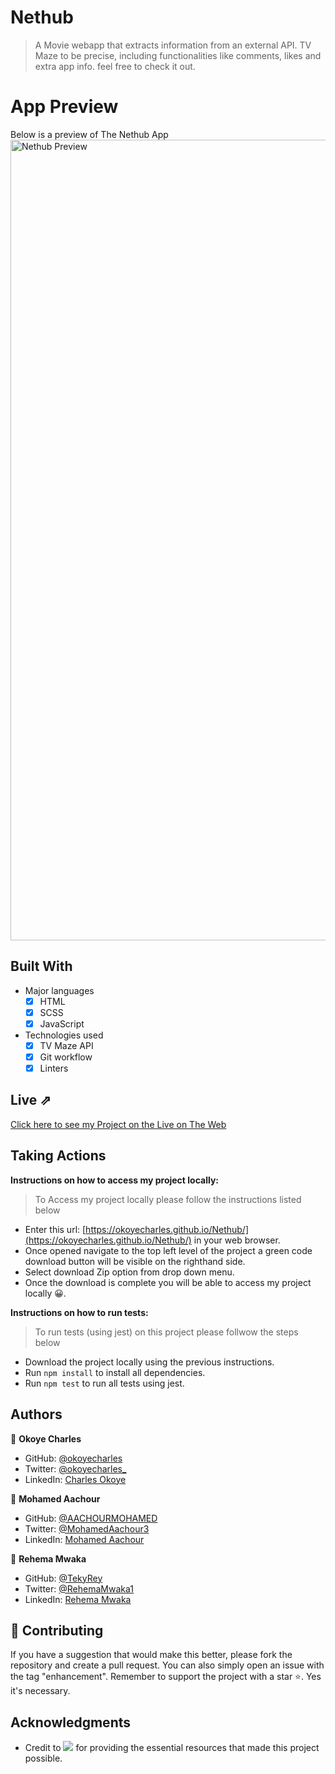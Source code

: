 # Nethub
> A Movie webapp that extracts information from an external API. TV Maze to be precise, including functionalities like comments, likes and extra app info. feel free to check it out.

# App Preview
Below is a preview of The Nethub App
<img width="1281" alt="Nethub Preview" src="https://user-images.githubusercontent.com/102174805/183248326-17ae0d38-ffe8-4714-a514-3335f713c89b.png">

## Built With

- Major languages
    - [x] HTML
    - [x] SCSS
    - [x] JavaScript

- Technologies used
    - [x] TV Maze API
    - [x] Git workflow
    - [x] Linters

## Live ⇗

[Click here to see my Project on the Live on The Web](https://okoyecharles.github.io/Nethub/)


## Taking Actions
**Instructions on how to access my project locally:** 
> To Access my project locally please follow the instructions listed below
- Enter this url: [https://okoyecharles.github.io/Nethub/](https://okoyecharles.github.io/Nethub/) in your web browser.
- Once opened navigate to the top left level of the project a green code download button will be visible on the righthand side.
- Select download Zip option from drop down menu.
- Once the download is complete you will be able to access my project locally 😀. 

**Instructions on how to run tests:**
> To run tests (using jest) on this project please follwow the steps below
- Download the project locally using the previous instructions.
- Run `npm install` to install all dependencies.
- Run `npm test` to run all tests using jest.

## Authors

👤 **Okoye Charles**

- GitHub: [@okoyecharles](https://github.com/okoyecharles)
- Twitter: [@okoyecharles_](https://twitter.com/okoyecharles_)
- LinkedIn: [Charles Okoye](https://linkedin.com/in/charles-okoye-633374236/)

👤 **Mohamed Aachour**

- GitHub: [@AACHOURMOHAMED](https://github.com/AACHOURMOHAMED)
- Twitter: [@MohamedAachour3](https://twitter.com/MohamedAachour3)
- LinkedIn: [Mohamed Aachour](https://www.linkedin.com/in/mohamed-aachour-25405b215/)

👤 **Rehema Mwaka**

- GitHub: [@TekyRey](https://github.com/TekyRey)
- Twitter: [@RehemaMwaka1](https://twitter.com/RehemaMwaka1)
- LinkedIn: [Rehema Mwaka](https://www.linkedin.com/mwlite/in/rehema-mwaka-48a1801ab)


## 🤝 Contributing

If you have a suggestion that would make this better, please fork the repository and create a pull request. You can also simply open an issue with the tag "enhancement". Remember to support the project with a star ⭐️. Yes it's necessary.

## Acknowledgments

- Credit to ![](https://img.shields.io/badge/Microverse-blueviolet) for providing the essential resources that made this project possible.

